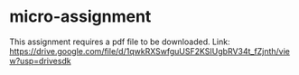 # micro-assignment
This assignment requires a pdf file to be downloaded. Link: https://drive.google.com/file/d/1qwkRXSwfguUSF2KSIUgbRV34t_fZjnth/view?usp=drivesdk
